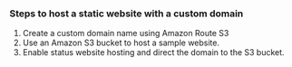 ### Steps to host a static website with a custom domain

1. Create a custom domain name using Amazon Route S3
2. Use an Amazon S3 bucket to host a sample website.
3. Enable status website hosting and direct the domain to the S3 bucket.
